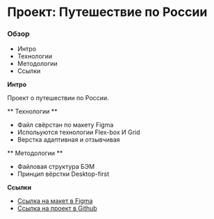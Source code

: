 # Проект: Путешествие по России

### Обзор
* Интро
* Технологии
* Методологии
* Ссылки

**Интро**

Проект о путешествии по России.

** Технологии **

* Файл свёрстан по макету Figma
* Испольуются технологии Flex-box И Grid
* Верстка адаптивная и отзывчивая

** Методологии **

* Файловая структура БЭМ
* Принцип вёрстки Desktop-first


**Ссылки**

* [Ссылка на макет в Figma](https://www.figma.com/file/5S2WSbEFL6awjVWJ0NWL8Q/Sprint-3_-Russia-_-desktop-mobile?node-id=28503%3A0)
* [Ссылка на проект в Github](https://github.com/ivan-lev/russian-travel)
